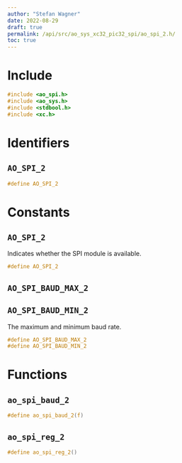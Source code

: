 ```yaml
---
author: "Stefan Wagner"
date: 2022-08-29
draft: true
permalink: /api/src/ao_sys_xc32_pic32_spi/ao_spi_2.h/
toc: true
---
```


# Include

```c
#include <ao_spi.h>
#include <ao_sys.h>
#include <stdbool.h>
#include <xc.h>
```

# Identifiers

## `AO_SPI_2`

```c
#define AO_SPI_2
```

# Constants

## `AO_SPI_2`

Indicates whether the SPI module is available.

```c
#define AO_SPI_2
```

## `AO_SPI_BAUD_MAX_2`
## `AO_SPI_BAUD_MIN_2`

The maximum and minimum baud rate.

```c
#define AO_SPI_BAUD_MAX_2
#define AO_SPI_BAUD_MIN_2
```

# Functions

## `ao_spi_baud_2`

```c
#define ao_spi_baud_2(f)
```

## `ao_spi_reg_2`

```c
#define ao_spi_reg_2()
```
